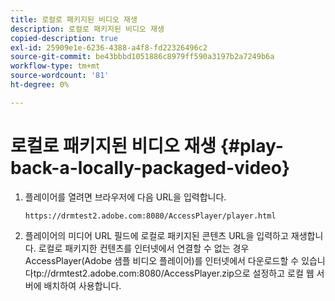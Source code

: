 ```yaml
---
title: 로컬로 패키지된 비디오 재생
description: 로컬로 패키지된 비디오 재생
copied-description: true
exl-id: 25909e1e-6236-4388-a4f8-fd22326496c2
source-git-commit: be43bbbd1051886c8979ff590a3197b2a7249b6a
workflow-type: tm+mt
source-wordcount: '81'
ht-degree: 0%

---
```


# 로컬로 패키지된 비디오 재생 {#play-back-a-locally-packaged-video}

1. 플레이어를 열려면 브라우저에 다음 URL을 입력합니다.

   ```
   https://drmtest2.adobe.com:8080/AccessPlayer/player.html
   ```

1. 플레이어의 미디어 URL 필드에 로컬로 패키지된 콘텐츠 URL을 입력하고 재생합니다.
로컬로 패키지한 컨텐츠를 인터넷에서 연결할 수 없는 경우 AccessPlayer(Adobe 샘플 비디오 플레이어)를 인터넷에서 다운로드할 수 있습니다<span></span>tp://drmtest2.adobe.com:8080/AccessPlayer.zip으로 설정하고 로컬 웹 서버에 배치하여 사용합니다.
